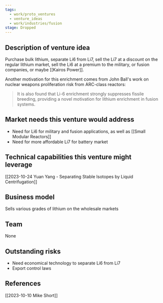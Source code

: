 ```yaml
---
tags:
  - work/proto_ventures
  - venture_ideas
  - work/industries/fusion
stage: Dropped
---
```

## Description of venture idea
Purchase bulk lithium, separate Li6 from Li7, sell the Li7 at a discount on the regular lithium market, sell the Li6 at a premium to the military, or fusion companies, or maybe [[Kairos Power]].

Another motivation for this enrichment comes from John Ball's work on nuclear weapons proliferation risk from ARC-class reactors:
>It is also found that Li-6 enrichment strongly suppresses fissile breeding, providing a novel motivation for lithium enrichment in fusion systems.

## Market needs this venture would address
- Need for Li6 for military and fusion applications, as well as [[Small Modular Reactors]]
- Need for more affordable Li7 for battery market

## Technical capabilities this venture might leverage
[[2023-10-24 Yuan Yang - Separating Stable Isotopes by Liquid Centrifugation]]

## Business model
Sells various grades of lithium on the wholesale markets

## Team
None

## Outstanding risks
- Need economical technology to separate Li6 from Li7
- Export control laws

## References
[[2023-10-10 Mike Short]]